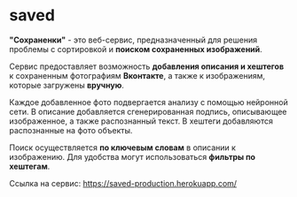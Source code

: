 # saved

**"Сохраненки"** - это веб-сервис, предназначенный для решения проблемы с сортировкой и **поиском сохраненных изображений**.

Сервис предоставляет возможность **добавления описания и хештегов** к сохраненным фотографиям **Вконтакте**, а также к изображениям, которые загружены **вручную**.

Каждое добавленное фото подвергается анализу с помощью нейронной сети. В описание добавляется сгенерированная подпись, описывающее изображенное, а также распознанный текст. В хештеги добавляются распознанные на фото объекты.

Поиск осуществляется **по ключевым словам** в описании к изображению. Для удобства могут использоваться **фильтры по хештегам**.

Ссылка на сервис: https://saved-production.herokuapp.com/
